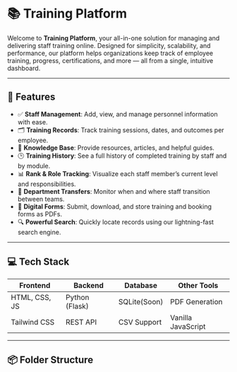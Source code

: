 # 📚 Training Platform

Welcome to **Training Platform**, your all-in-one solution for managing and delivering staff training online. Designed for simplicity, scalability, and performance, our platform helps organizations keep track of employee training, progress, certifications, and more — all from a single, intuitive dashboard.

---

## 🚀 Features

- ✅ **Staff Management**: Add, view, and manage personnel information with ease.
- 🗂️ **Training Records**: Track training sessions, dates, and outcomes per employee.
- 🧠 **Knowledge Base**: Provide resources, articles, and helpful guides.
- 🕒 **Training History**: See a full history of completed training by staff and by module.
- 📊 **Rank & Role Tracking**: Visualize each staff member’s current level and responsibilities.
- 🔁 **Department Transfers**: Monitor when and where staff transition between teams.
- 📄 **Digital Forms**: Submit, download, and store training and booking forms as PDFs.
- 🔍 **Powerful Search**: Quickly locate records using our lightning-fast search engine.

---

## 💻 Tech Stack

| Frontend       | Backend        | Database     | Other Tools      |
|----------------|----------------|--------------|------------------|
| HTML, CSS, JS  | Python (Flask) | SQLite(Soon) | PDF Generation   |
| Tailwind CSS   | REST API       | CSV Support  | Vanilla JavaScript|

---

## 📦 Folder Structure


